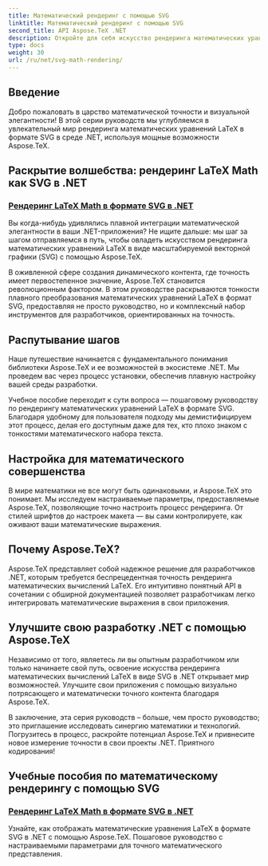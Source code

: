 ```yaml
---
title: Математический рендеринг с помощью SVG
linktitle: Математический рендеринг с помощью SVG
second_title: API Aspose.TeX .NET
description: Откройте для себя искусство рендеринга математических уравнений LaTeX в формате SVG в .NET с помощью Aspose.TeX. Раскройте точность с помощью настраиваемых параметров для достижения математического совершенства.
type: docs
weight: 30
url: /ru/net/svg-math-rendering/
---
```

## Введение

Добро пожаловать в царство математической точности и визуальной элегантности! В этой серии руководств мы углубляемся в увлекательный мир рендеринга математических уравнений LaTeX в формате SVG в среде .NET, используя мощные возможности Aspose.TeX. 

## Раскрытие волшебства: рендеринг LaTeX Math как SVG в .NET

### [Рендеринг LaTeX Math в формате SVG в .NET](./render-latex-math-svg/)

Вы когда-нибудь удивлялись плавной интеграции математической элегантности в ваши .NET-приложения? Не ищите дальше: мы шаг за шагом отправляемся в путь, чтобы овладеть искусством рендеринга математических уравнений LaTeX в виде масштабируемой векторной графики (SVG) с помощью Aspose.TeX.

В оживленной сфере создания динамического контента, где точность имеет первостепенное значение, Aspose.TeX становится революционным фактором. В этом руководстве раскрываются тонкости плавного преобразования математических уравнений LaTeX в формат SVG, предоставляя не просто руководство, но и комплексный набор инструментов для разработчиков, ориентированных на точность.

## Распутывание шагов

Наше путешествие начинается с фундаментального понимания библиотеки Aspose.TeX и ее возможностей в экосистеме .NET. Мы проведем вас через процесс установки, обеспечив плавную настройку вашей среды разработки.

Учебное пособие переходит к сути вопроса — пошаговому руководству по рендерингу математических уравнений LaTeX в формате SVG. Благодаря удобному для пользователя подходу мы демистифицируем этот процесс, делая его доступным даже для тех, кто плохо знаком с тонкостями математического набора текста.

## Настройка для математического совершенства

В мире математики не все могут быть одинаковыми, и Aspose.TeX это понимает. Мы исследуем настраиваемые параметры, предоставляемые Aspose.TeX, позволяющие точно настроить процесс рендеринга. От стилей шрифтов до настроек макета — вы сами контролируете, как оживают ваши математические выражения.

## Почему Aspose.TeX?

Aspose.TeX представляет собой надежное решение для разработчиков .NET, которым требуется беспрецедентная точность рендеринга математических вычислений LaTeX. Его интуитивно понятный API в сочетании с обширной документацией позволяет разработчикам легко интегрировать математические выражения в свои приложения.

## Улучшите свою разработку .NET с помощью Aspose.TeX

Независимо от того, являетесь ли вы опытным разработчиком или только начинаете свой путь, освоение искусства рендеринга математических вычислений LaTeX в виде SVG в .NET открывает мир возможностей. Улучшите свои приложения с помощью визуально потрясающего и математически точного контента благодаря Aspose.TeX.

В заключение, эта серия руководств – больше, чем просто руководство; это приглашение исследовать синергию математики и технологий. Погрузитесь в процесс, раскройте потенциал Aspose.TeX и привнесите новое измерение точности в свои проекты .NET. Приятного кодирования!
## Учебные пособия по математическому рендерингу с помощью SVG
### [Рендеринг LaTeX Math в формате SVG в .NET](./render-latex-math-svg/)
Узнайте, как отображать математические уравнения LaTeX в формате SVG в .NET с помощью Aspose.TeX. Пошаговое руководство с настраиваемыми параметрами для точного математического представления.